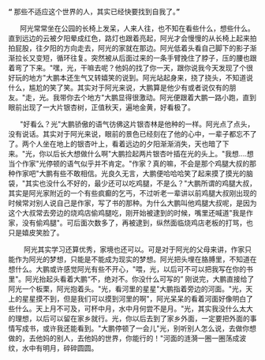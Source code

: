 **“** 那些不适应这个世界的人，其实已经快要找到自我了。**”**  

  

      阿光常常坐在公园的长椅上发呆，人来人往，也不知在看些什么，想些什么。直到远边的云被夕阳晕成红色，路灯也跟着亮起，阿光才会慢慢的从长椅上起来拍拍屁股，往夕阳的方向走去，阿光的家就在那边。阿光低着头看自己脚下的影子渐渐拉长又变短，循环往复。突然被从后面过来的一条手臂挽住了脖子，压的腰也跟着弯了下来。"嘿，光，干嘛去呢？他妈的找了你一天，跟你说我今天发现了个很好玩的地方"大鹏本还生气又转嬉笑的说到。阿光站起身来，挠了挠头，不知道说什么，尴尬的笑了笑。其实对于阿光来说，大鹏算是他少有或者说仅有的朋友。"走，光。我带你去个地方"大鹏显得很激动。阿光便跟着大鹏一路小跑，直到眼前出现了一大片银杏树，正值秋天，遍地金黄，好看极了。

      "好看么？光"大鹏骄傲的语气彷佛这片银杏林是他种的一样。阿光点了点头，没有说话。其实对于阿光来说，眼前的景色已经刻在了他的心中，一辈子都忘不了了。两个人坐在地上的银杏叶上，看着远边的夕阳渐渐消失，天也暗了下来。"光，你以后长大想做什么啊"大鹏捡起两片银杏叶插在光的头上。"我想....想当个作家"光停顿的语气似乎并不肯定。"作家？真的嘛，不会是那个鸡腿大叔的那种作家吧"大鹏有些不敢相信。光良久无言，大鹏便哈哈哈笑了起来摸了摸光的脑袋，"其实也没什么不好的，最少还可以吃鸡腿，不是么？"大鹏所谓的鸡腿大叔，其实是阿光家附近的一个有些疯癫的乞丐，不过听老一辈讲以前鸡腿大叔刚出现的时候常对别人说自己是作家，写了书的那种。为什么大鹏叫他鸡腿大叔呢，是因为这个大叔常去旁边的烧鸡店偷鸡腿吃，刚开始被逮到的时候，嘴里还喊道"我是作家，没有偷鸡腿"。可后面次数多了，再被逮到，纵然面临烧鸡店老板的打骂，也只是嬉皮笑脸了。

        阿光其实学习还算优秀，家境也还可以。可是对于阿光的父母来讲，作家只能作为阿光的梦想，只能是不能成为现实的梦想。阿光把头埋在胳膊里，不知道在想什么。大鹏或许感觉阿光有些不开心，"喂，光，以后可不可以把我写在你的书里"。阿光抬起头看着大鹏“不，绝对不。你没什么可写的” 刚说完，大鹏直接给了阿光一个板栗，阿光抱着头。"光，看河里的星星"大鹏指着旁边的河面。"光，天上的星星摸不到，但是我们可以摸到河里的啊"，阿光呆呆的看着河面好像明白了些什么。天上月不可及，可杯中月，水中月何尝不是月。"光，其实我没什么太大的理想，以后可以留在家乡就行。光，你以后去到了家乡外面，一定要把外面的事情写成书，或许我还能看到。"大鹏停顿了一会儿"光，别听别人怎么说，去做你想做的，去他妈的别人，去他妈的世界，你能行的！"河面的涟漪一圈一圈荡成波纹，水中有明月，碎碎圆圆。